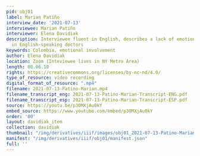 ```yaml
---
pid: obj01
label: Marian Patiño
interview_date: '2021-07-13'
interviewee: Marian Patiño
interviewer: Elena Davidiak
description: Interviewee fluent in English, describes a lack of emotional involvement
  in English-speaking doctors
keywords: Colombia, emotional involvement
author: Elena Davidiak
location: Zoom (Inteviewee lives in NY Metro Area)
length: 00.06.10
rights: https://creativecommons.org/licenses/by-nc-nd/4.0/
type_of_resource: video recording
digital_format_of_resource: ".mp4"
filename: 2021-07-13-Patino-Marian.mp4
filename_transcript_eng: 2021-07-13-Patino-Marian-Transcript-ENG.pdf
filename_transcript_esp: 2021-07-13-Patino-Marian-Transcript-ESP.pdf
source: https://youtu.be/p3OMXjAu0kY
embed_source: https://www.youtube.com/embed/p3OMXjAu0kY
order: '00'
layout: davidiak_item
collection: davidiak
thumbnail: "/img/derivatives/iiif/images/obj01_2021-07-13-Patino-Marian/full/250,/0/default.jpg"
manifest: "/img/derivatives/iiif/obj01/manifest.json"
full: ''
---
```

